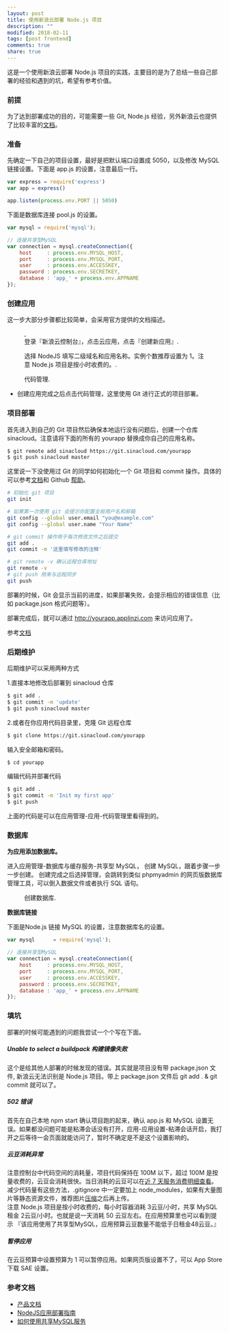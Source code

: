 ```yaml
---
layout: post
title: 使用新浪云部署 Node.js 项目
description: ""
modified: 2018-02-11
tags: [post frontend]
comments: true
share: true
---
```


这是一个使用新浪云部署 Node.js 项目的实践，主要目的是为了总结一些自己部署的经验和遇到的坑，希望有参考价值。

### 前提
为了达到部署成功的目的，可能需要一些 Git, Node.js 经验，另外新浪云也提供了比较丰富的[文档](http://www.sinacloud.com/index/support.html)。

### 准备
先确定一下自己的项目设置，最好是把默认端口设置成 5050，以及修改 MySQL 链接设置。下面是 app.js 的设置，注意最后一行。

``` javascript
var express = require('express')
var app = express()

app.listen(process.env.PORT || 5050)
```

下面是数据库连接 pool.js 的设置。
``` javascript
var mysql = require('mysql');

// 连接共享型MySQL
var connection = mysql.createConnection({
    host     : process.env.MYSQL_HOST,
    port     : process.env.MYSQL_PORT,
    user     : process.env.ACCESSKEY,
    password : process.env.SECRETKEY,
    database : 'app_' + process.env.APPNAME
});
```

### 创建应用
这一步大部分步骤都比较简单，会采用官方提供的文档描述。  

<figure class="half">
    <a href="../images/nodejs-sinacloud _2018-02-11_15-55-33.png">
        <img src="../images/nodejs-sinacloud _2018-02-11_15-55-33.png" alt="">
    </a>
    <a href="../images/nodejs-sinacloud_2018-02-11_15-55-49.png">
        <img src="../images/nodejs-sinacloud_2018-02-11_15-55-49.png" alt="">
    </a>
	<figcaption><span>登录『新浪云控制台』，点击云应用，点击『创建新应用』</span>.</figcaption>
</figure>

<figure>
    <a href="../images/nodejs-sinacloud_2018-02-11_15-58-54.png">
        <img src="../images/nodejs-sinacloud_2018-02-11_15-58-54.png" alt="">
    </a>
	<figcaption><span>选择 NodeJS 填写二级域名和应用名称。实例个数推荐设置为 1。注意 Node.js 项目是按小时收费的。</span>.</figcaption>
</figure>

<figure>
    <a href="../images/nodejs-sinacloud_2018-02-11_16-01-20.png">
        <img src="../images/nodejs-sinacloud_2018-02-11_16-01-20.png" alt="">
    </a>
	<figcaption><span>代码管理</span>.</figcaption>
</figure>

* 创建应用完成之后点击代码管理，这里使用 Git 进行正式的项目部署。

### 项目部署
首先进入到自己的 Git 项目然后确保本地运行没有问题后，创建一个仓库 sinacloud。注意请将下面的所有的 yourapp 替换成你自己的应用名称。

``` bash
$ git remote add sinacloud https://git.sinacloud.com/yourapp
$ git push sinacloud master
```

这里说一下没使用过 Git 的同学如何初始化一个 Git 项目和 commit 操作。具体的可以参考[文档](https://git-scm.com/book/zh/v2)和 Github [帮助](https://help.github.com/)。
``` bash
# 初始化 git 项目
git init

# 如果第一次使用 git 会提示你配置全局用户名和邮箱
git config --global user.email "you@example.com"
git config --global user.name "Your Name"

# git commit 操作用于每次修改文件之后提交
git add .
git commit -m '这里填写修改的注释'

# git remote -v 确认远程仓库地址
git remote -v
# git push 用来与远程同步
git push
```

部署的时候，Git 会显示当前的进度，如果部署失败，会提示相应的错误信息（比如 package.json 格式问题等）。  

部署完成后，就可以通过 http://yourapp.applinzi.com 来访问应用了。  

参考[文档](http://www.sinacloud.com/doc/sae/docker/nodejs-getting-started.html)

### 后期维护

后期维护可以采用两种方式

1.直接本地修改后部署到 sinacloud 仓库

``` bash
$ git add .
$ git commit -m 'update'
$ git push sinacloud master
```

2.或者在你应用代码目录里，克隆 Git 远程仓库

``` bash
$ git clone https://git.sinacloud.com/yourapp
```

输入安全邮箱和密码。

``` bash
$ cd yourapp
```

编辑代码并部署代码

``` bash
$ git add .
$ git commit -m 'Init my first app'
$ git push 
```

上面的代码是可以在应用管理-应用-代码管理里看得到的。

### 数据库
**为应用添加数据库。**  

进入应用管理-数据库与缓存服务-共享型 MySQL， 创建 MySQL，跟着步骤一步一步创建。 创建完成之后选择管理，会跳转到类似 phpmyadmin 的网页版数据库管理工具，可以倒入数据文件或者执行 SQL 语句。  

<figure>
    <a href="../images/nodejs-sinacloud_2018-02-11_16-02-03.png">
        <img src="../images/nodejs-sinacloud_2018-02-11_16-02-03.png" alt="">
    </a>
	<figcaption><span>创建数据库</span>.</figcaption>
</figure>

**数据库链接**

下面是Node.js 链接 MySQL 的设置，注意数据库名的设置。

``` javascript
var mysql      = require('mysql');

// 连接共享型MySQL
var connection = mysql.createConnection({
    host     : process.env.MYSQL_HOST,
    port     : process.env.MYSQL_PORT,
    user     : process.env.ACCESSKEY,
    password : process.env.SECRETKEY,
    database : 'app_' + process.env.APPNAME
});
```

### 填坑
部署的时候可能遇到的问题我尝试一个个写在下面。  
##### Unable to select a buildpack 构建镜像失败
这个是给其他人部署的时候发现的错误。其实就是项目没有带 package.json 文件, 新浪云无法识别是 Node.js 项目。带上 package.json 文件后 git add . & git commit 就可以了。
##### 502 错误
首先在自己本地 npm start 确认项目跑的起来，确认 app.js 和 MySQL 设置无误。如果都没问题可能是粘滞会话没有打开，应用-应用设置-粘滞会话开启，我打开之后等待一会页面就能访问了，暂时不确定是不是这个设置影响的。
##### 云豆消耗异常
注意控制台中代码空间的消耗量，项目代码保持在 100M 以下，超过 100M 是按量收费的，云豆会消耗很快。当日消耗的云豆可以在[近 7 天服务消费明细查看](http://www.sinacloud.com/ucenter/consumedetail)。  
减少代码量有这些方法，.gitignore 中一定要加上 node_modules，如果有大量图片等静态资源文件，推荐图片[压缩](https://sspai.com/post/40791)之后再上传。  
注意 Node.js 项目是按小时收费的，每小时容器消耗 3云豆/小时，共享 MySQL 租金 2云豆/小时。也就是说一天消耗 50 云豆左右。在应用预算里也可以看到提示 『该应用使用了共享型MySQL，应用预算云豆数量不能低于日租金48云豆。』
##### 暂停应用
在云豆预算中设置预算为 1 可以暂停应用。如果网页版设置不了，可以 App Store 下载 SAE 设置。

### 参考文档
* [产品文档](http://www.sinacloud.com/index/support.html)  
* [NodeJS应用部署指南](http://www.sinacloud.com/doc/sae/docker/nodejs-getting-started.html)  
* [如何使用共享MySQL服务](http://www.sinacloud.com/doc/sae/docker/howto-use-mysql.html)